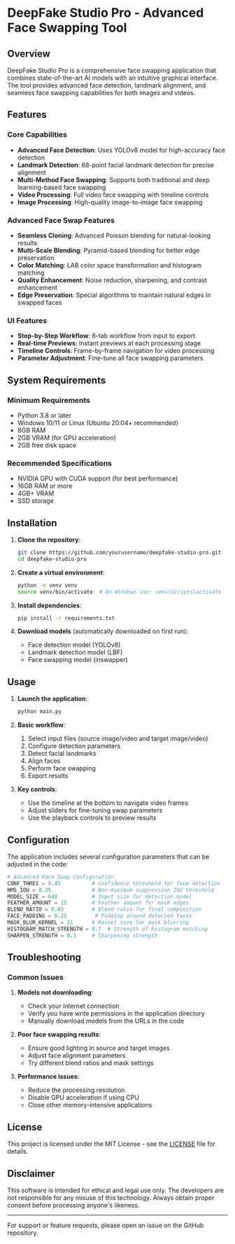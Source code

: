 # DeepFake Studio Pro - Advanced Face Swapping Tool

## Overview
DeepFake Studio Pro is a comprehensive face swapping application that combines state-of-the-art AI models with an intuitive graphical interface. The tool provides advanced face detection, landmark alignment, and seamless face swapping capabilities for both images and videos.

## Features

### Core Capabilities
- **Advanced Face Detection**: Uses YOLOv8 model for high-accuracy face detection
- **Landmark Detection**: 68-point facial landmark detection for precise alignment
- **Multi-Method Face Swapping**: Supports both traditional and deep learning-based face swapping
- **Video Processing**: Full video face swapping with timeline controls
- **Image Processing**: High-quality image-to-image face swapping

### Advanced Face Swap Features
- **Seamless Cloning**: Advanced Poisson blending for natural-looking results
- **Multi-Scale Blending**: Pyramid-based blending for better edge preservation
- **Color Matching**: LAB color space transformation and histogram matching
- **Quality Enhancement**: Noise reduction, sharpening, and contrast enhancement
- **Edge Preservation**: Special algorithms to maintain natural edges in swapped faces

### UI Features
- **Step-by-Step Workflow**: 8-tab workflow from input to export
- **Real-time Previews**: Instant previews at each processing stage
- **Timeline Controls**: Frame-by-frame navigation for video processing
- **Parameter Adjustment**: Fine-tune all face swapping parameters

## System Requirements

### Minimum Requirements
- Python 3.8 or later
- Windows 10/11 or Linux (Ubuntu 20.04+ recommended)
- 8GB RAM
- 2GB VRAM (for GPU acceleration)
- 2GB free disk space

### Recommended Specifications
- NVIDIA GPU with CUDA support (for best performance)
- 16GB RAM or more
- 4GB+ VRAM
- SSD storage

## Installation

1. **Clone the repository**:
   ```bash
   git clone https://github.com/yourusername/deepfake-studio-pro.git
   cd deepfake-studio-pro
   ```

2. **Create a virtual environment**:
   ```bash
   python -m venv venv
   source venv/bin/activate  # On Windows use: venv\Scripts\activate
   ```

3. **Install dependencies**:
   ```bash
   pip install -r requirements.txt
   ```

4. **Download models** (automatically downloaded on first run):
   - Face detection model (YOLOv8)
   - Landmark detection model (LBF)
   - Face swapping model (inswapper)

## Usage

1. **Launch the application**:
   ```bash
   python main.py
   ```

2. **Basic workflow**:
   1. Select input files (source image/video and target image/video)
   2. Configure detection parameters
   3. Detect facial landmarks
   4. Align faces
   5. Perform face swapping
   6. Export results

3. **Key controls**:
   - Use the timeline at the bottom to navigate video frames
   - Adjust sliders for fine-tuning swap parameters
   - Use the playback controls to preview results

## Configuration

The application includes several configuration parameters that can be adjusted in the code:

```python
# Advanced Face Swap Configuration
CONF_THRES = 0.45          # Confidence threshold for face detection
NMS_IOU = 0.35             # Non-maximum suppression IOU threshold
MODEL_SIZE = 640           # Input size for detection model
FEATHER_AMOUNT = 15        # Feather amount for mask edges
BLEND_RATIO = 0.85         # Blend ratio for final composition
FACE_PADDING = 0.25         # Padding around detected faces
MASK_BLUR_KERNEL = 21      # Kernel size for mask blurring
HISTOGRAM_MATCH_STRENGTH = 0.7  # Strength of histogram matching
SHARPEN_STRENGTH = 0.3     # Sharpening strength
```

## Troubleshooting

### Common Issues

1. **Models not downloading**:
   - Check your internet connection
   - Verify you have write permissions in the application directory
   - Manually download models from the URLs in the code

2. **Poor face swapping results**:
   - Ensure good lighting in source and target images
   - Adjust face alignment parameters
   - Try different blend ratios and mask settings

3. **Performance issues**:
   - Reduce the processing resolution
   - Disable GPU acceleration if using CPU
   - Close other memory-intensive applications

## License

This project is licensed under the MIT License - see the [LICENSE](LICENSE) file for details.

## Disclaimer

This software is intended for ethical and legal use only. The developers are not responsible for any misuse of this technology. Always obtain proper consent before processing anyone's likeness.

---

For support or feature requests, please open an issue on the GitHub repository.